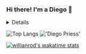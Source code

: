 ### Hi there! I'm a Diego 👋

<details>
  <br>  
</details>



![Top Langs](https://github-readme-stats.vercel.app/api/top-langs/?username=DiegoPriess&theme=radical) !['Diego Priess'](https://github-readme-stats.vercel.app/api?username=DiegoPriess&show_icons=true&theme=radical)

[![willianrod's wakatime stats](https://github-readme-stats.vercel.app/api/wakatime?username=DiegoPriess)](https://github.com/DiegoPriess/github-readme-stats)
<!--
**DiegoPriess/DiegoPriess** is a ✨ _special_ ✨ repository because its `README.md` (this file) appears on your GitHub profile.

Here are some ideas to get you started:

- 🔭 I’m currently working on ...
- 🌱 I’m currently learning ...
- 👯 I’m looking to collaborate on ...
- 🤔 I’m looking for help with ...
- 💬 Ask me about ...
- 📫 How to reach me: ...
- 😄 Pronouns: ...
- ⚡ Fun fact: ...
-->
